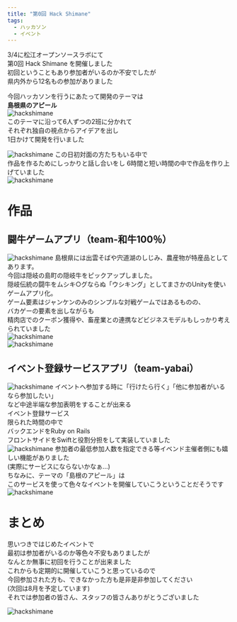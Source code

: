 ```yaml
---
title: "第0回 Hack Shimane"
tags: 
  - ハッカソン
  - イベント 
---
```

3/4に松江オープンソースラボにて  
第0回 Hack Shimane を開催しました  
初回ということもあり参加者がいるのか不安でしたが  
県内外から12名もの参加がありました  

今回ハッカソンを行うにあたって開発のテーマは  
__島根県のアピール__  
   ![hackshimane]({{site.baseurl}}/images/hackshimane.jpg)  
このテーマに沿って6人ずつの2班に分かれて  
それぞれ独自の視点からアイデアを出し  
1日かけて開発を行いました 

   ![hackshimane]({{site.baseurl}}/images/debate1.jpg)
この日初対面の方たちもいる中で  
作品を作るためにしっかりと話し合いをし
6時間と短い時間の中で作品を作り上げていました  
![hackshimane]({{site.baseurl}}/images/action3.jpg)

# 作品
## 闘牛ゲームアプリ（team-和牛100％）  
![hackshimane]({{site.baseurl}}/images/king2.jpg)
島根県には出雲そばや宍道湖のしじみ、農産物が特産品としてあります。  
今回は隠岐の島町の隠岐牛をピックアップしました。  
隠岐伝統の闘牛をムシキ○グならぬ「ウシキング」としてまさかのUnityを使いゲームアプリ化。  
ゲーム要素はジャンケンのみのシンプルな対戦ゲームではあるものの、  
バカゲーの要素を出しながらも  
精肉店でのクーポン獲得や、畜産業との連携などビジネスモデルもしっかり考えられていました  
![hackshimane]({{site.baseurl}}/images/king3.jpg)  
![hackshimane]({{site.baseurl}}/images/king1.jpg)
## イベント登録サービスアプリ（team-yabai）  
![hackshimane]({{site.baseurl}}/images/yabai1.jpg)
イベントへ参加する時に「行けたら行く」「他に参加者がいるなら参加したい」  
など中途半端な参加表明をすることが出来る  
イベント登録サービス  
限られた時間の中で   
バックエンドをRuby on Rails  
フロントサイドをSwiftと役割分担をして実装していました  
![hackshimane]({{site.baseurl}}/images/yabai2.jpg)
参加者の最低参加人数を指定できる等イベンド主催者側にも嬉しい機能がありました  
(実際にサービスにならないかなぁ...)  
ちなみに、テーマの「島根のアピール」は  
このサービスを使って色々なイベントを開催していこうということだそうです  
![hackshimane]({{site.baseurl}}/images/yabai3.jpg)

# まとめ   
思いつきではじめたイベントで  
最初は参加者がいるのか等色々不安もありましたが  
なんとか無事に初回を行うことが出来ました  
これからも定期的に開催していこうと思っているので  
今回参加された方も、できなかった方も是非是非参加してください  
(次回は8月を予定しています)  
それでは参加者の皆さん、スタッフの皆さんありがとうございました  

![hackshimane]({{site.baseurl}}/images/syugo1.jpg)
